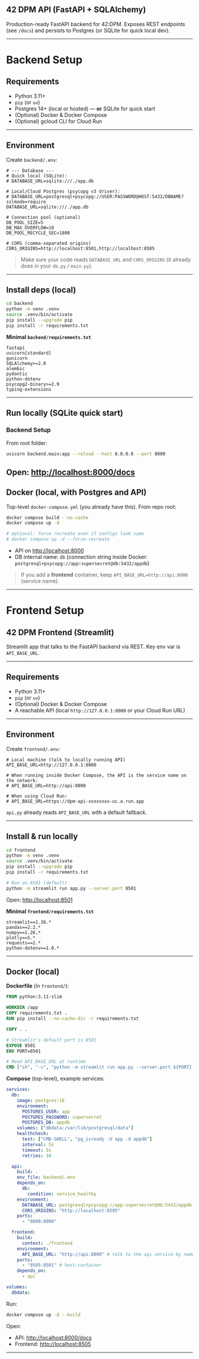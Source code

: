 ## 42 DPM API (FastAPI + SQLAlchemy)

Production-ready FastAPI backend for 42:DPM.
Exposes REST endpoints (see `/docs`) and persists to Postgres (or SQLite for quick local dev).

---

# Backend Setup

## Requirements

- Python 3.11+
- `pip` (or `uv`)
- Postgres 14+ (local or hosted) — **or** SQLite for quick start
- (Optional) Docker & Docker Compose
- (Optional) gcloud CLI for Cloud Run

---

## Environment

Create `backend/.env`:

```env
# --- Database ---
# Quick local (SQLite):
# DATABASE_URL=sqlite:///./app.db

# Local/Cloud Postgres (psycopg v3 driver):
# DATABASE_URL=postgresql+psycopg://USER:PASSWORD@HOST:5432/DBNAME?sslmode=require
DATABASE_URL=sqlite:///./app.db

# Connection pool (optional)
DB_POOL_SIZE=5
DB_MAX_OVERFLOW=10
DB_POOL_RECYCLE_SEC=1800

# CORS (comma-separated origins)
CORS_ORIGINS=http://localhost:8501,http://localhost:8505
```

> Make sure your code reads `DATABASE_URL` and `CORS_ORIGINS` (it already does in your `db.py` / `main.py`).

---

## Install deps (local)

```bash
cd backend
python -m venv .venv
source .venv/bin/activate
pip install --upgrade pip
pip install -r requirements.txt
```

**Minimal `backend/requirements.txt`**

```
fastapi
uvicorn[standard]
gunicorn
SQLAlchemy>=2.0
alembic
pydantic
python-dotenv
psycopg2-binary>=2.9
typing-extensions
```

---

## Run locally (SQLite quick start)

### Backend Setup

From root folder:

```bash
uvicorn backend.main:app --reload --host 0.0.0.0 --port 8000
```

## Open: [http://localhost:8000/docs](http://localhost:8000/docs)

## Docker (local, with Postgres and API)

Top-level `docker-compose.yml` (you already have this). From repo root:

```bash
docker compose build --no-cache
docker compose up -d

# optional: force recreate even if configs look same
# docker compose up -d --force-recreate
```

- API on [http://localhost:8000](http://localhost:8000)
- DB internal name: `db` (connection string inside Docker: `postgresql+psycopg://app:supersecret@db:5432/appdb`)

> If you add a **frontend** container, keep `API_BASE_URL=http://api:8000` (service name).

---

# Frontend Setup

## 42 DPM Frontend (Streamlit)

Streamlit app that talks to the FastAPI backend via REST.
Key env var is `API_BASE_URL`.

---

## Requirements

- Python 3.11+
- `pip` (or `uv`)
- (Optional) Docker & Docker Compose
- A reachable API (local `http://127.0.0.1:8000` or your Cloud Run URL)

---

## Environment

Create `frontend/.env`:

```env
# Local machine (talk to locally running API)
API_BASE_URL=http://127.0.0.1:8000

# When running inside Docker Compose, the API is the service name on the network:
# API_BASE_URL=http://api:8000

# When using Cloud Run:
# API_BASE_URL=https://dpm-api-xxxxxxxx-uc.a.run.app
```

`api.py` already reads `API_BASE_URL` with a default fallback.

---

## Install & run locally

```bash
cd frontend
python -m venv .venv
source .venv/bin/activate
pip install --upgrade pip
pip install -r requirements.txt

# Run on 8501 (default)
python -m streamlit run app.py --server.port 8501
```

Open: [http://localhost:8501](http://localhost:8501)

**Minimal `frontend/requirements.txt`**

```
streamlit==1.36.*
pandas==2.2.*
numpy==1.26.*
plotly==5.*
requests==2.*
python-dotenv==1.0.*
```

---

## Docker (local)

**Dockerfile** (in `frontend/`):

```dockerfile
FROM python:3.11-slim

WORKDIR /app
COPY requirements.txt .
RUN pip install --no-cache-dir -r requirements.txt

COPY . .

# Streamlit's default port is 8501
EXPOSE 8501
ENV PORT=8501

# Read API_BASE_URL at runtime
CMD ["sh", "-c", "python -m streamlit run app.py --server.port ${PORT} --server.address 0.0.0.0"]
```

**Compose** (top-level), example services:

```yaml
services:
  db:
    image: postgres:16
    environment:
      POSTGRES_USER: app
      POSTGRES_PASSWORD: supersecret
      POSTGRES_DB: appdb
    volumes: ["dbdata:/var/lib/postgresql/data"]
    healthcheck:
      test: ["CMD-SHELL", "pg_isready -U app -d appdb"]
      interval: 5s
      timeout: 5s
      retries: 10

  api:
    build: .
    env_file: backend/.env
    depends_on:
      db:
        condition: service_healthy
    environment:
      DATABASE_URL: postgresql+psycopg://app:supersecret@db:5432/appdb
      CORS_ORIGINS: "http://localhost:8505"
    ports:
      - "8000:8000"

  frontend:
    build:
      context: ./frontend
    environment:
      API_BASE_URL: "http://api:8000" # talk to the api service by name
    ports:
      - "8505:8501" # host:container
    depends_on:
      - api

volumes:
  dbdata:
```

Run:

```bash
docker compose up -d --build
```

Open:

- API: [http://localhost:8000/docs](http://localhost:8000/docs)
- Frontend: [http://localhost:8505](http://localhost:8505)

---
